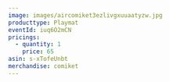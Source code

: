 ```yaml
---
image: images/aircomiket3ezlivgxuuaatyzw.jpg
producttype: Playmat
eventId: iuq6O2mCN
pricings:
  - quantity: 1
    price: 65
asin: s-xTofeUnbt
merchandise: comiket
---
```


